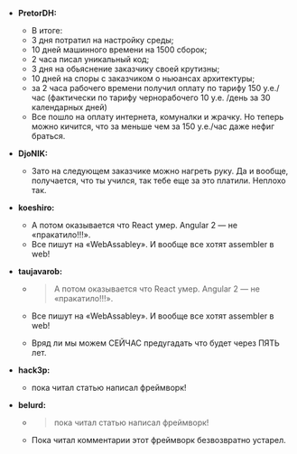 * __PretorDH:__
  * В итоге:
  *  3 дня потратил на настройку среды;
  *  10 дней машинного времени на 1500 сборок;
  *  2 часа писал уникальный код;
  *  3 дня на обьяснение заказчику своей крутизны;
  *  10 дней на споры с заказчиком о ньюансах архитектуры;
  *  за 2 часа рабочего времени получил оплату по тарифу 150 у.е./час (фактически по тарифу чернорабочего 10 у.е. /день за 30 календарных дней)
  *  Все пошло на оплату интернета, комуналки и жрачку. Но теперь можно кичится, что за меньше чем за 150 у.е./час даже нефиг браться.
  
* __DjoNIK:__
  * Зато на следующем заказчике можно нагреть руку. Да и вообще, получается, что ты учился, так тебе еще за это платили. Неплохо так.

* __koeshiro:__
  * А потом оказывается что React умер. Angular 2 — не «пракатило!!!».
  * Все пишут на «WebAssabley». И вообще все хотят assembler в web!

* __taujavarob:__
  * >А потом оказывается что React умер. Angular 2 — не «пракатило!!!».
  * Все пишут на «WebAssabley». И вообще все хотят assembler в web! 

  * Вряд ли мы можем СЕЙЧАС предугадать что будет через ПЯТЬ лет.
  
* __hack3p:__ 
  * пока читал статью написал фреймворк!

* __belurd:__
  * >пока читал статью написал фреймворк!
  * Пока читал комментарии этот фреймворк безвозвратно устарел.
 
